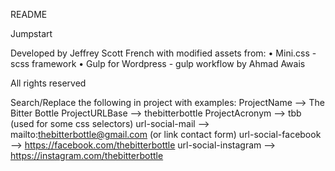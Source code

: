 README


Jumpstart

Developed by Jeffrey Scott French with modified assets from:
• Mini.css - scss framework
• Gulp for Wordpress - gulp workflow by Ahmad Awais

All rights reserved

Search/Replace the following in project with examples:
ProjectName          --> The Bitter Bottle
ProjectURLBase       --> thebitterbottle
ProjectAcronym       --> tbb (used for some css selectors)
url-social-mail      --> mailto:thebitterbottle@gmail.com (or link contact form)
url-social-facebook  --> https://facebook.com/thebitterbottle
url-social-instagram --> https://instagram.com/thebitterbottle
